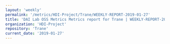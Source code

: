 ```yaml
---
layout: 'weekly'
permalink: '/metrics/HDI-Project/Trane/WEEKLY-REPORT-2019-01-27'
title: 'DAI Lab OSS Metrics Metrics report for Trane | WEEKLY-REPORT-2019-01-27'
organization: 'HDI-Project'
repository: 'Trane'
current_date: '2019-01-27'
---
```

